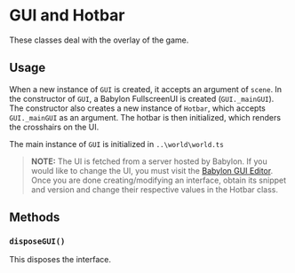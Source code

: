 # GUI and Hotbar

These classes deal with the overlay of the game.

## Usage

When a new instance of `GUI` is created, it accepts an argument of `scene`. In the constructor of `GUI`, a Babylon FullscreenUI is created (`GUI._mainGUI`). The constructor also creates a new instance of `Hotbar`, which accepts `GUI._mainGUI` as an argument. The hotbar is then initialized, which renders the crosshairs on the UI.

The main instance of `GUI` is initialized in `..\world\world.ts`

> **NOTE:** The UI is fetched from a server hosted by Babylon. If you would like to change the UI, you must visit the [Babylon GUI Editor](https://gui.babylonjs.com/). Once you are done creating/modifying an interface, obtain its snippet and version and change their respective values in the Hotbar class.

## Methods

### `disposeGUI()`

This disposes the interface.
